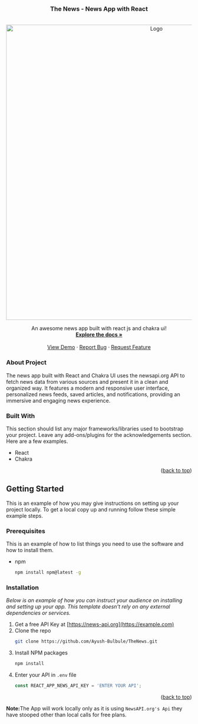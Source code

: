 <!-- Improved compatibility of back to top link: See: https://github.com/Ayush-Bulbule/TheNews/pull/73 -->


<!-- PROJECT LOGO -->
<div align="center">
  <h3 align="center">The News - News App with React</h3>
  <br/>
  <a href="https://github.com/Ayush-Bulbule/TheNews">
    <img width="800" src="newsApp.gif" alt="Logo" height="auto">
  </a>

  <p align="center">
    An awesome news app built with react js and chakra ui!
    <br />
    <a href="https://github.com/Ayush-Bulbule/TheNews"><strong>Explore the docs »</strong></a>
    <br />
    <br />
    <a href="https://github.com/Ayush-Bulbule/TheNews">View Demo</a>
    ·
    <a href="https://github.com/Ayush-Bulbule/TheNews/issues">Report Bug</a>
    ·
    <a href="https://github.com/Ayush-Bulbule/TheNews/issues">Request Feature</a>
  </p>
</div>

### About Project
The news app built with React and Chakra UI uses the newsapi.org API to fetch news data from various sources and present it in a clean and organized way. It features a modern and responsive user interface, personalized news feeds, saved articles, and notifications, providing an immersive and engaging news experience.

### Built With

This section should list any major frameworks/libraries used to bootstrap your project. Leave any add-ons/plugins for the acknowledgements section. Here are a few examples.
- React
- Chakra

<p align="right">(<a href="#readme-top">back to top</a>)</p>



<!-- GETTING STARTED -->
## Getting Started

This is an example of how you may give instructions on setting up your project locally.
To get a local copy up and running follow these simple example steps.

### Prerequisites

This is an example of how to list things you need to use the software and how to install them.
* npm
  ```sh
  npm install npm@latest -g
  ```

### Installation

_Below is an example of how you can instruct your audience on installing and setting up your app. This template doesn't rely on any external dependencies or services._

1. Get a free API Key at [https://news-api.org](https://example.com)
2. Clone the repo
   ```sh
   git clone https://github.com/Ayush-Bulbule/TheNews.git
   ```
3. Install NPM packages
   ```sh
   npm install
   ```
4. Enter your API in `.env` file
   ```js
   const REACT_APP_NEWS_API_KEY = 'ENTER YOUR API';
   ```

<p align="right">(<a href="#readme-top">back to top</a>)</p>


<b>Note:</b>The App will work locally only as it is using `NewsAPI.org's Api` they have stooped other than local calls for free plans.
